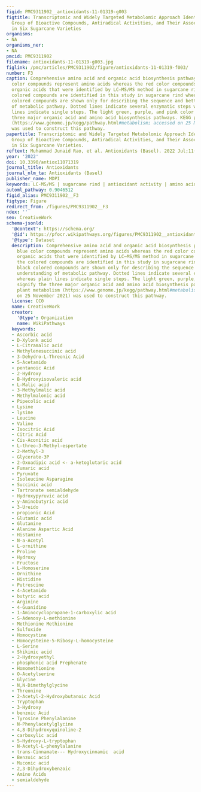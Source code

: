 ```yaml
---
figid: PMC9311902__antioxidants-11-01319-g003
figtitle: Transcriptomic and Widely Targeted Metabolomic Approach Identified Diverse
  Group of Bioactive Compounds, Antiradical Activities, and Their Associated Genes
  in Six Sugarcane Varieties
organisms:
- NA
organisms_ner:
- NA
pmcid: PMC9311902
filename: antioxidants-11-01319-g003.jpg
figlink: /pmc/articles/PMC9311902/figure/antioxidants-11-01319-f003/
number: F3
caption: Comprehensive amino acid and organic acid biosynthesis pathway. The blue
  color compounds represent amino acids whereas the red color compounds represent
  organic acids that were identified by LC–MS/MS method in sugarcane rinds. All the
  colored compounds are identified in this study in sugarcane rind whereas the black
  colored compounds are shown only for describing the sequence and better understanding
  of metabolic pathway. Dotted lines indicate several enzymatic steps whereas plain
  lines indicate single steps. The light green, purple, and pink color signify the
  three major organic acid and amino acid biosynthesis pathways. KEGG plant metabolism
  (https://www.genome.jp/kegg/pathway.html#metabolism; accessed on 25 November 2021)
  was used to construct this pathway.
papertitle: Transcriptomic and Widely Targeted Metabolomic Approach Identified Diverse
  Group of Bioactive Compounds, Antiradical Activities, and Their Associated Genes
  in Six Sugarcane Varieties.
reftext: Muhammad Junaid Rao, et al. Antioxidants (Basel). 2022 Jul;11(7):1319.
year: '2022'
doi: 10.3390/antiox11071319
journal_title: Antioxidants
journal_nlm_ta: Antioxidants (Basel)
publisher_name: MDPI
keywords: LC-MS/MS | sugarcane rind | antioxidant activity | amino acid | Arabidopsis
automl_pathway: 0.9046512
figid_alias: PMC9311902__F3
figtype: Figure
redirect_from: /figures/PMC9311902__F3
ndex: ''
seo: CreativeWork
schema-jsonld:
  '@context': https://schema.org/
  '@id': https://pfocr.wikipathways.org/figures/PMC9311902__antioxidants-11-01319-g003.html
  '@type': Dataset
  description: Comprehensive amino acid and organic acid biosynthesis pathway. The
    blue color compounds represent amino acids whereas the red color compounds represent
    organic acids that were identified by LC–MS/MS method in sugarcane rinds. All
    the colored compounds are identified in this study in sugarcane rind whereas the
    black colored compounds are shown only for describing the sequence and better
    understanding of metabolic pathway. Dotted lines indicate several enzymatic steps
    whereas plain lines indicate single steps. The light green, purple, and pink color
    signify the three major organic acid and amino acid biosynthesis pathways. KEGG
    plant metabolism (https://www.genome.jp/kegg/pathway.html#metabolism; accessed
    on 25 November 2021) was used to construct this pathway.
  license: CC0
  name: CreativeWork
  creator:
    '@type': Organization
    name: WikiPathways
  keywords:
  - Ascorbic acid
  - D-Xylonk acid
  - L-Citramalic acid
  - Methylenesuccinic acid
  - 3-Dehydro-L-Threonic Acid
  - 5-Acetamido
  - pentanoic Acid
  - 2-Hydroxy
  - B-Hydroxyisovaleric acid
  - L-Malic acid
  - 3-Methylmalic acid
  - Methylmalonic acid
  - Pipecolic acid
  - Lysine
  - lysine
  - Leucine
  - Valine
  - Isocitric Acid
  - Citric Acid
  - Cis-Aconitic acid
  - L-threo-3-Methyl-espertate
  - 2-Methyl-3
  - Glycerate-3P
  - 2-Oxoadipic acid <- a-ketoglutaric acid
  - Fumaric acid
  - Pyruvate
  - Isoleucine Asparagine
  - Succinic acid
  - Tartronate semialdehyde
  - Hydroxypyruvic acid
  - y-Aminobutyric acid
  - 3-Ureido
  - propionic Acid
  - Glutamic acid
  - Glutamine
  - Alanine Aspartic Acid
  - Histamine
  - N-a-Acetyl
  - L-ornithine
  - Proline
  - Hydroxy
  - Fructose
  - L-Homoserine
  - Ornithine
  - Histidine
  - Putrescine
  - 4-Acetamido
  - butyric acid
  - Arginine
  - 4-Guanidino
  - 1-Aminocyclopropane-1-carboxylic acid
  - S-Adenosy-L-methionine
  - Methionine Methionine
  - Sulfoxide
  - Homocystine
  - Homocysteine-5-Ribosy-L-homocysteine
  - L-Serine
  - Shikimic acid
  - 2-Hydroxyethyl
  - phosphonic acid Prephenate
  - Homomethionine
  - O-Acetylserine
  - Glycine
  - N,N-Dimethylglycine
  - Threonine
  - 2-Acetyl-2-Hydroxybutanoic Acid
  - Tryptophan
  - 3-Hydroxy
  - benzoic Acid
  - Tyrosine Phenylalanine
  - N-Phenylacetylglycine
  - 4,8-Dihydroxyquinoline-2
  - carboxylic acid
  - 5-Hydroxy-L-tryptophan
  - N-Acetyl-L-phenylalanine
  - trans-Cinnamate--- Hydroxycinnamic  acid
  - Benzoic acid
  - Muconic acid
  - 2,3-Dihydroxybenzoic
  - Amino Acids
  - semialdehyde
---
```

